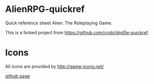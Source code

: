 AlienRPG-quickref
==============

Quick reference sheet Alien: The Roleplaying Game.

This is a forked project from  https://github.com/crobi/dnd5e-quickref.


Icons
==============

All icons are provided by http://game-icons.net/


[github page](https://mkoertshuis.github.io/alien-rpg-quickref/quickref.html)